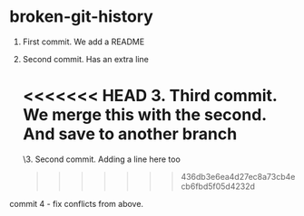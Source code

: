 # broken-git-history

1. First commit. We add a README
2. Second commit. Has an extra line


    <<<<<<< HEAD
    3. Third commit. We merge this with the second. And save to another branch
    =======
    \3. Second commit. Adding a line here too
    >>>>>>> 436db3e6ea4d27ec8a73cb4ecb6fbd5f05d4232d

commit 4 - fix conflicts from above.


